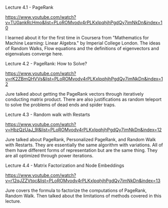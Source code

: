 Lecture 4.1 - PageRank

https://www.youtube.com/watch?v=TU0ankRcHmo&list=PLoROMvodv4rPLKxIpqhjhPgdQy7imNkDn&index=10

I learned about it for the first time in Coursera from "Mathematics for Machine Learning: Linear Algebra." by Imperial College London. The ideas of Random Walks, Flow equations and the definitions of eigenvectors and eigenvalues converge here.

Lecture 4.2 - PageRank: How to Solve?

https://www.youtube.com/watch?v=rK2ZBmQHVVs&list=PLoROMvodv4rPLKxIpqhjhPgdQy7imNkDn&index=12

Jure talked about getting the PageRank vectors through iteratively conducting matrix product. There are also justifications as random teleport to solve the problems of dead ends and spider traps. 

Lecture 4.3 - Random walk with Restarts

https://www.youtube.com/watch?v=HbzQzUaJ_9I&list=PLoROMvodv4rPLKxIpqhjhPgdQy7imNkDn&index=12

Jure talked about PageRank, Personalized PageRank, and Random Walk with Restarts. They are essentially the same algorithm with variations. All of them have different forms of representation but are the same thing. They are all optimized through power iterations.

Lecture 4.4 - Matrix Factorization and Node Embeddings

https://www.youtube.com/watch?v=r12qJZZVtqc&list=PLoROMvodv4rPLKxIpqhjhPgdQy7imNkDn&index=13

Jure covers the formula to factorize the computations of PageRank, Random Walk. Then talked about the limitations of methods covered in this lecture.

